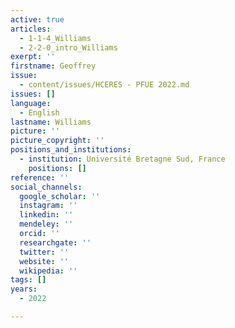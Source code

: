 ```yaml
---
active: true
articles:
  - 1-1-4_Williams
  - 2-2-0_intro_Williams
exerpt: ''
firstname: Geoffrey
issue:
  - content/issues/HCERES - PFUE 2022.md
issues: []
language:
  - English
lastname: Williams
picture: ''
picture_copyright: ''
positions_and_institutions:
  - institution: Université Bretagne Sud, France
    positions: []
reference: ''
social_channels:
  google_scholar: ''
  instagram: ''
  linkedin: ''
  mendeley: ''
  orcid: ''
  researchgate: ''
  twitter: ''
  website: ''
  wikipedia: ''
tags: []
years:
  - 2022

---
```

